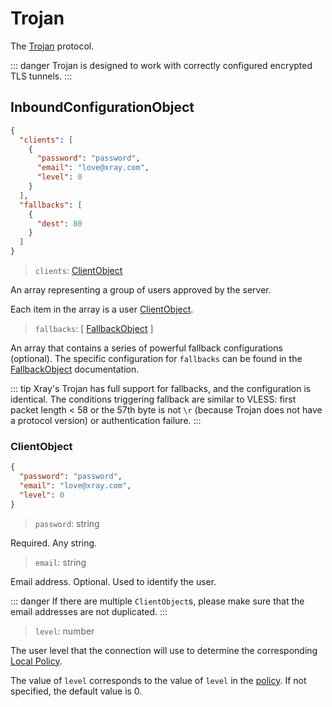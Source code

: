 # Trojan

The [Trojan](https://trojan-gfw.github.io/trojan/protocol) protocol.

::: danger
Trojan is designed to work with correctly configured encrypted TLS tunnels.
:::

## InboundConfigurationObject

```json
{
  "clients": [
    {
      "password": "password",
      "email": "love@xray.com",
      "level": 0
    }
  ],
  "fallbacks": [
    {
      "dest": 80
    }
  ]
}
```

> `clients`: [ClientObject](#clientobject)

An array representing a group of users approved by the server.

Each item in the array is a user [ClientObject](#clientobject).

> `fallbacks`: \[ [FallbackObject](../features/fallback.md) \]

An array that contains a series of powerful fallback configurations (optional). The specific configuration for `fallbacks` can be found in the [FallbackObject](../features/fallback.md#fallbacks-configuration) documentation.

::: tip
Xray's Trojan has full support for fallbacks, and the configuration is identical. The conditions triggering fallback are similar to VLESS: first packet length < 58 or the 57th byte is not `\r` (because Trojan does not have a protocol version) or authentication failure.
:::

### ClientObject

```json
{
  "password": "password",
  "email": "love@xray.com",
  "level": 0
}
```

> `password`: string

Required. Any string.

> `email`: string

Email address. Optional. Used to identify the user.

::: danger
If there are multiple `ClientObject`s, please make sure that the email addresses are not duplicated.
:::

> `level`: number

The user level that the connection will use to determine the corresponding [Local Policy](../policy.md#levelpolicyobject).

The value of `level` corresponds to the value of `level` in the [policy](../policy.md#policyobject). If not specified, the default value is 0.
